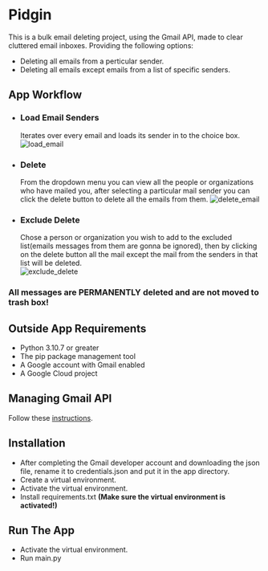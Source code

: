 # Pidgin
 This is a bulk email deleting project, using the Gmail API, made to clear cluttered email inboxes. Providing the following options:

 - Deleting all emails from a perticular sender.
 - Deleting all emails except emails from a list of specific senders.  

## App Workflow

 - ### Load Email Senders  
    Iterates over every email and loads its sender in to the choice box.
    ![load_email](https://i.imgur.com/gNqmZmA.gif)
 - ### Delete
    From the dropdown menu you can view all the people or organizations who have mailed you, after selecting a particular mail sender you can click the delete button to delete all the emails from them.
    ![delete_email](https://i.imgur.com/ceRKqV9.gif)    
 - ### Exclude Delete
    Chose a person or organization you wish to add to the excluded list(emails messages from them are gonna be ignored), then by clicking on the delete button all the mail except the mail from the senders in that list will be deleted.  
    ![exclude_delete](https://i.imgur.com/YANQ4zu.gif)


### All messages are **PERMANENTLY** deleted and are not moved to trash box!

 ## Outside App Requirements
  - Python 3.10.7 or greater
  - The pip package management tool  
  - A Google account with Gmail enabled
  - A Google Cloud project    

## Managing Gmail API
Follow these [instructions](https://developers.google.com/gmail/api/quickstart/python#step_1_turn_on_the_api_name).

## Installation

- After completing the Gmail developer account and downloading the json file, rename it to credentials.json and put it in the app directory.
- Create a virtual environment.
- Activate the virtual environment.
- Install requirements.txt **(Make sure the virtual environment is activated!)**

## Run The App
- Activate the virtual environment.
- Run main.py

    